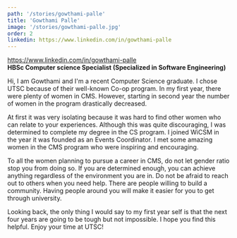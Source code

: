 ```yaml
---
path: '/stories/gowthami-palle'
title: 'Gowthami Palle'
image: '/stories/gowthami-palle.jpg'
order: 2
linkedin: https://www.linkedin.com/in/gowthami-palle
---
```

https://www.linkedin.com/in/gowthami-palle <br/>
<b>HBSc Computer science Specialist (Specialized in Software Engineering)</b><br/>

Hi, I am Gowthami and I'm a recent Computer Science graduate. I chose UTSC because of their well-known Co-op program. In my first year, there were plenty of women in CMS. However, starting in second year the number of women in the program drastically decreased. 

At first it was very isolating because it was hard to find other women who can relate to your experiences. Although this was quite discouraging, I was determined to complete my degree in the CS program. I joined WiCSM in the year it was founded as an Events Coordinator. I met some amazing women in the CMS program who were inspiring and encouraging. 

To all the women planning to pursue a career in CMS, do not let gender ratio stop you from doing so. If you are determined enough, you can achieve anything regardless of the environment you are in. Do not be afraid to reach out to others when you need help. There are people willing to build a community. Having people around you will make it easier for you to get through university. 

Looking back, the only thing I would say to my first year self is that the next four years are going to be tough but not impossible. I hope you find this helpful. Enjoy your time at UTSC!
